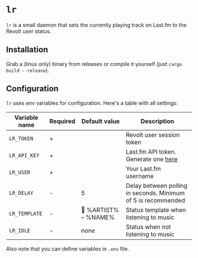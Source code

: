 # `lr`

`lr` is a small daemon that sets the currently playing track on Last.fm to the Revolt user status.

## Installation

Grab a (linux only) binary from releases or compile it yourself (just `cargo build --release`).

## Configuration

`lr` uses env variables for configuration. Here's a table with all settings:

| Variable name | Required | Default value       | Description                                                                    |
|---------------|----------|---------------------|--------------------------------------------------------------------------------|
| `LR_TOKEN`    | +        |                     | Revolt user session token                                                      |
| `LR_API_KEY`  | +        |                     | Last.fm API token. Generate one [here](https://www.last.fm/api/account/create) |
| `LR_USER`     | +        |                     | Your Last.fm username                                                          |
| `LR_DELAY`    | -        | 5                   | Delay between polling in seconds. Minimum of 5 is recommended                  |
| `LR_TEMPLATE` | -        | 🎵 %ARTIST% – %NAME% | Status template when listening to music                                        |
| `LR_IDLE`     | -        | *none*              | Status when not listening to music                                             |

Also note that you can define variables in `.env` file.
